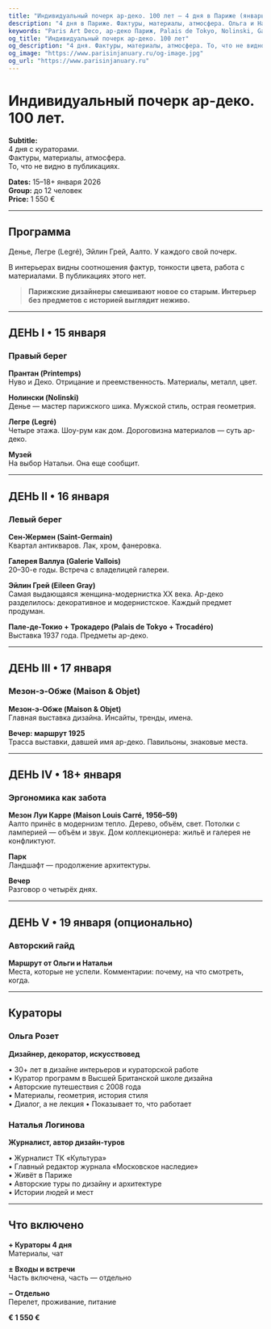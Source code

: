 ```yaml
---
title: "Индивидуальный почерк ар-деко. 100 лет — 4 дня в Париже (январь 2026)"
description: "4 дня в Париже. Фактуры, материалы, атмосфера. Ольга и Наталья. Галереи, отели, шоу-румы. Малые группы."
keywords: "Paris Art Deco, ар-деко Париж, Palais de Tokyo, Nolinski, Galerie Vallois, Maison Louis Carré"
og_title: "Индивидуальный почерк ар-деко. 100 лет"
og_description: "4 дня. Фактуры, материалы, атмосфера. То, что не видно в публикациях."
og_image: "https://www.parisinjanuary.ru/og-image.jpg"
og_url: "https://www.parisinjanuary.ru"
---
```


# Индивидуальный почерк ар-деко. <span class="hero-accent">100 лет</span>.

**Subtitle:**  
4 дня с кураторами.  
Фактуры, материалы, атмосфера.  
То, что не видно в публикациях.

**Dates:** 15–18+ января 2026  
**Group:** до 12 человек  
**Price:** 1 550 €

---

## Программа

Денье, Легре (Legré), Эйлин Грей, Аалто. У каждого свой почерк.

В интерьерах видны соотношения фактур, тонкости цвета, работа с материалами. В публикациях этого нет.

> **Парижские дизайнеры смешивают новое со старым. Интерьер без предметов с историей выглядит неживо.**

---

## ДЕНЬ I • 15 января
### Правый берег

**Прантан (Printemps)**  
Нуво и Деко. Отрицание и преемственность. Материалы, металл, цвет.

**Нолински (Nolinski)**  
Денье — мастер парижского шика. Мужской стиль, острая геометрия.

**Легре (Legré)**  
Четыре этажа. Шоу-рум как дом. Дороговизна материалов — суть ар-деко.

**Музей**  
На выбор Натальи. Она еще сообщит.

---

## ДЕНЬ II • 16 января
### Левый берег

**Сен-Жермен (Saint-Germain)**  
Квартал антикваров. Лак, хром, фанеровка.

**Галерея Валлуа (Galerie Vallois)**  
20–30-е годы. Встреча с владелицей галереи.

**Эйлин Грей (Eileen Gray)**  
Самая выдающаяся женщина-модернистка XX века. Ар-деко разделилось: декоративное и модернистское. Каждый предмет продуман.

**Пале-де-Токио + Трокадеро (Palais de Tokyo + Trocadéro)**  
Выставка 1937 года. Предметы ар-деко.

---

## ДЕНЬ III • 17 января
### Мезон-э-Обже (Maison & Objet)

**Мезон-э-Обже (Maison & Objet)**  
Главная выставка дизайна. Инсайты, тренды, имена.

**Вечер: маршрут 1925**  
Трасса выставки, давшей имя ар-деко. Павильоны, знаковые места.

---

## ДЕНЬ IV • 18+ января
### Эргономика как забота

**Мезон Луи Карре (Maison Louis Carré, 1956–59)**  
Аалто принёс в модернизм тепло. Дерево, объём, свет. Потолки с ламперией — объём и звук. Дом коллекционера: жильё и галерея не конфликтуют.

**Парк**  
Ландшафт — продолжение архитектуры.

**Вечер**  
Разговор о четырёх днях.

---

## ДЕНЬ V • 19 января (опционально)
### Авторский гайд

**Маршрут от Ольги и Натальи**  
Места, которые не успели. Комментарии: почему, на что смотреть, когда.

---

## Кураторы

### Ольга Розет
**Дизайнер, декоратор, искусствовед**

• 30+ лет в дизайне интерьеров и кураторской работе  
• Куратор программ в Высшей Британской школе дизайна  
• Авторские путешествия с 2008 года  
• Материалы, геометрия, история стиля  
• Диалог, а не лекция
• Показывает то, что работает

### Наталья Логинова
**Журналист, автор дизайн-туров**

• Журналист ТК «Культура»  
• Главный редактор журнала «Московское наследие»  
• Живёт в Париже  
• Авторские туры по дизайну и архитектуре  
• Истории людей и мест

---

## Что включено

**+ Кураторы 4 дня**  
Материалы, чат

**± Входы и встречи**  
Часть включена, часть — отдельно

**− Отдельно**  
Перелет, проживание, питание

**€ 1 550 €**

